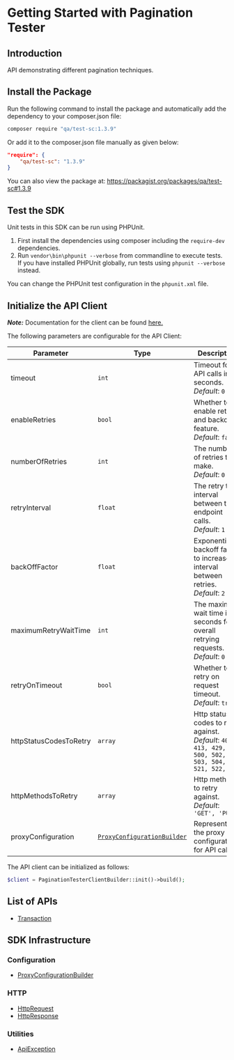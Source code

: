 
# Getting Started with Pagination Tester

## Introduction

API demonstrating different pagination techniques.

## Install the Package

Run the following command to install the package and automatically add the dependency to your composer.json file:

```bash
composer require "qa/test-sc:1.3.9"
```

Or add it to the composer.json file manually as given below:

```json
"require": {
    "qa/test-sc": "1.3.9"
}
```

You can also view the package at:
https://packagist.org/packages/qa/test-sc#1.3.9

## Test the SDK

Unit tests in this SDK can be run using PHPUnit.

1. First install the dependencies using composer including the `require-dev` dependencies.
2. Run `vendor\bin\phpunit --verbose` from commandline to execute tests. If you have installed PHPUnit globally, run tests using `phpunit --verbose` instead.

You can change the PHPUnit test configuration in the `phpunit.xml` file.

## Initialize the API Client

**_Note:_** Documentation for the client can be found [here.](https://www.github.com/tahaali2000/test-qaaa-php-sdk/tree/1.3.9/doc/client.md)

The following parameters are configurable for the API Client:

| Parameter | Type | Description |
|  --- | --- | --- |
| timeout | `int` | Timeout for API calls in seconds.<br>*Default*: `0` |
| enableRetries | `bool` | Whether to enable retries and backoff feature.<br>*Default*: `false` |
| numberOfRetries | `int` | The number of retries to make.<br>*Default*: `0` |
| retryInterval | `float` | The retry time interval between the endpoint calls.<br>*Default*: `1` |
| backOffFactor | `float` | Exponential backoff factor to increase interval between retries.<br>*Default*: `2` |
| maximumRetryWaitTime | `int` | The maximum wait time in seconds for overall retrying requests.<br>*Default*: `0` |
| retryOnTimeout | `bool` | Whether to retry on request timeout.<br>*Default*: `true` |
| httpStatusCodesToRetry | `array` | Http status codes to retry against.<br>*Default*: `408, 413, 429, 500, 502, 503, 504, 521, 522, 524` |
| httpMethodsToRetry | `array` | Http methods to retry against.<br>*Default*: `'GET', 'PUT'` |
| proxyConfiguration | [`ProxyConfigurationBuilder`](https://www.github.com/tahaali2000/test-qaaa-php-sdk/tree/1.3.9/doc/proxy-configuration-builder.md) | Represents the proxy configurations for API calls |

The API client can be initialized as follows:

```php
$client = PaginationTesterClientBuilder::init()->build();
```

## List of APIs

* [Transaction](https://www.github.com/tahaali2000/test-qaaa-php-sdk/tree/1.3.9/doc/controllers/transaction.md)

## SDK Infrastructure

### Configuration

* [ProxyConfigurationBuilder](https://www.github.com/tahaali2000/test-qaaa-php-sdk/tree/1.3.9/doc/proxy-configuration-builder.md)

### HTTP

* [HttpRequest](https://www.github.com/tahaali2000/test-qaaa-php-sdk/tree/1.3.9/doc/http-request.md)
* [HttpResponse](https://www.github.com/tahaali2000/test-qaaa-php-sdk/tree/1.3.9/doc/http-response.md)

### Utilities

* [ApiException](https://www.github.com/tahaali2000/test-qaaa-php-sdk/tree/1.3.9/doc/api-exception.md)

